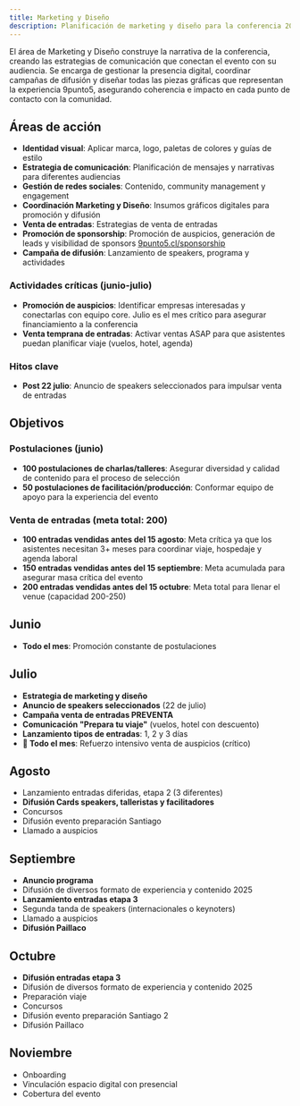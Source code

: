 ```yaml
---
title: Marketing y Diseño
description: Planificación de marketing y diseño para la conferencia 2025
---
```


El área de Marketing y Diseño construye la narrativa de la conferencia, creando las estrategias de comunicación que conectan el evento con su audiencia. Se encarga de gestionar la presencia digital, coordinar campañas de difusión y diseñar todas las piezas gráficas que representan la experiencia 9punto5, asegurando coherencia e impacto en cada punto de contacto con la comunidad.

## Áreas de acción

- **Identidad visual**: Aplicar marca, logo, paletas de colores y guías de estilo
- **Estrategia de comunicación**: Planificación de mensajes y narrativas para diferentes audiencias
- **Gestión de redes sociales**: Contenido, community management y engagement
- **Coordinación Marketing y Diseño**: Insumos gráficos digitales para promoción y difusión
- **Venta de entradas**: Estrategias de venta de entradas
- **Promoción de sponsorship**: Promoción de auspicios, generación de leads y visibilidad de sponsors [9punto5.cl/sponsorship](https://9punto5.cl/sponsorship)
- **Campaña de difusión**: Lanzamiento de speakers, programa y actividades


### Actividades críticas (junio-julio)
- **Promoción de auspicios**: Identificar empresas interesadas y conectarlas con equipo core. Julio es el mes crítico para asegurar financiamiento a la conferencia 
- **Venta temprana de entradas**: Activar ventas ASAP para que asistentes puedan planificar viaje (vuelos, hotel, agenda)

### Hitos clave
- **Post 22 julio**: Anuncio de speakers seleccionados para impulsar venta de entradas

## Objetivos

### Postulaciones (junio)
- **100 postulaciones de charlas/talleres**: Asegurar diversidad y calidad de contenido para el proceso de selección
- **50 postulaciones de facilitación/producción**: Conformar equipo de apoyo para la experiencia del evento

### Venta de entradas (meta total: 200)
- **100 entradas vendidas antes del 15 agosto**: Meta crítica ya que los asistentes necesitan 3+ meses para coordinar viaje, hospedaje y agenda laboral
- **150 entradas vendidas antes del 15 septiembre**: Meta acumulada para asegurar masa crítica del evento
- **200 entradas vendidas antes del 15 octubre**: Meta total para llenar el venue (capacidad 200-250)

## Junio

- **Todo el mes**: Promoción constante de postulaciones

## Julio

- **Estrategia de marketing y diseño**
- **Anuncio de speakers seleccionados** (22 de julio)
- **Campaña venta de entradas PREVENTA**
- **Comunicación "Prepara tu viaje"** (vuelos, hotel con descuento)
- **Lanzamiento tipos de entradas**: 1, 2 y 3 días
- **🚨 Todo el mes**: Refuerzo intensivo venta de auspicios (crítico)

## Agosto
- Lanzamiento entradas diferidas, etapa 2 (3 diferentes)
- **Difusión Cards speakers, talleristas y facilitadores**
- Concursos
- Difusión evento preparación Santiago
- Llamado a auspicios

## Septiembre
- **Anuncio programa**
- Difusión de diversos formato de experiencia y contenido 2025
- **Lanzamiento entradas etapa 3**
- Segunda tanda de speakers (internacionales o keynoters)
- Llamado a auspicios
- **Difusión Paillaco**

## Octubre
- **Difusión entradas etapa 3**
- Difusión de diversos formato de experiencia y contenido 2025
- Preparación viaje
- Concursos
- Difusión evento preparación Santiago 2
- Difusión Paillaco

## Noviembre
- Onboarding
- Vinculación espacio digital con presencial
- Cobertura del evento